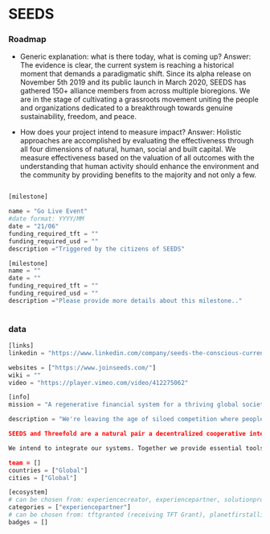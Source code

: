 # SEEDS

### Roadmap

- Generic explanation: what is there today, what is coming up?
Answer: The evidence is clear, the current system is reaching a historical moment that demands a paradigmatic shift. Since its alpha release on November 5th 2019 and its public launch in March 2020, SEEDS has gathered 150+ alliance members from across multiple bioregions. We are in the stage of cultivating a grassroots movement uniting the people and organizations dedicated to a breakthrough towards genuine sustainability, freedom, and peace.


- How does your project intend to measure impact?
Answer:	Holistic approaches are accomplished by evaluating the effectiveness through all four dimensions of natural, human, social and built capital. We measure effectiveness based on the valuation of all outcomes with the understanding that human activity should enhance the environment and the community by providing benefits to the majority and not only a few.

```python

[milestone]

name = "Go Live Event"
#date format: YYYY/MM 
date = "21/06"
funding_required_tft = ""
funding_required_usd = ""
description ="Triggered by the citizens of SEEDS"

[milestone]
name = ""
date = ""
funding_required_tft = ""
funding_required_usd = ""
description ="Please provide more details about this milestone.."
  
```

### data

```python
[links]
linkedin = "https://www.linkedin.com/company/seeds-the-conscious-currency/"

websites = ["https://www.joinseeds.com/"]
wiki = ""
video = "https://player.vimeo.com/video/412275062"

[info]
mission = "A regenerative financial system for a thriving global society. SEEDS is a global movement that aligns radical empowerment of purpose with finance with the mission to bring about a modern day Renaissance."

description = "We're leaving the age of siloed competition where people and planet were exploited by systems and entering an age of cooperation where the people are in direct control and ownership of the abundant systems they inhabit.

SEEDS and Threefold are a natural pair a decentralized cooperative internet to run a decentralized cooperative financial system.

We intend to integrate our systems. Together we provide essential tools for shaping a civilization which is more resilient, rewarding, and regenerative."

team = []
countries = ["Global"]
cities = ["Global"]

[ecosystem]
# can be chosen from: experiencecreator, experiencepartner, solutionprovider, farmer, systemintegrator
categories = ["experiencepartner"]
# can be chosen from: tftgranted (receiving TFT Grant), planetfirstalliance (memeber of Planet First Alliance)
badges = []
```
